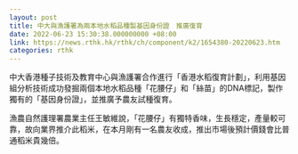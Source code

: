```yaml
---
layout: post
title: 中大與漁護署為兩本地水稻品種製基因身份證　推廣復育
date: 2022-06-23 15:30:38.000000000 +08:00
link: https://news.rthk.hk/rthk/ch/component/k2/1654380-20220623.htm
categories: rthk
---
```


中大香港種子技術及教育中心與漁護署合作進行「香港水稻復育計劃」，利用基因組分析技術成功發掘兩個本地水稻品種「花腰仔」和「絲苗」的DNA標記，製作獨有的「基因身份證」，並推廣予農友試種復育。

漁農自然護理署農業主任王敏維說，「花腰仔」有獨特香味，生長穩定，產量較可靠，故向業界推介此稻米，在本月剛有一名農友收成，推出市場後預計價錢會比普通稻米貴幾倍。
